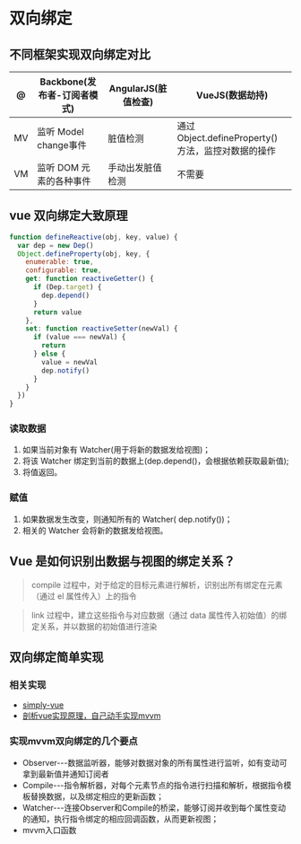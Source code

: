 # 双向绑定

## 不同框架实现双向绑定对比

| @   | Backbone(发布者-订阅者模式) | AngularJS(脏值检查) | VueJS(数据劫持)                           |
|-----|---------------------|-----------------|---------------------------------------|
| MV  | 监听 Model change事件   | 脏值检测            | 通过Object.defineProperty() 方法，监控对数据的操作 |
| VM  | 监听 DOM 元素的各种事件      | 手动出发脏值检测        | 不需要                                   |

## vue 双向绑定大致原理

```js
function defineReactive(obj, key, value) {
  var dep = new Dep()
  Object.defineProperty(obj, key, {
    enumerable: true,
    configurable: true,
    get: function reactiveGetter() {
      if (Dep.target) {
        dep.depend()
      }
      return value
    },
    set: function reactiveSetter(newVal) {
      if (value === newVal) {
        return
      } else {
        value = newVal
        dep.notify()
      }
    }
  })
}
```

### 读取数据

1. 如果当前对象有 Watcher(用于将新的数据发给视图)；
2. 将该 Watcher 绑定到当前的数据上(dep.depend()，会根据依赖获取最新值);
3. 将值返回。

### 赋值

1. 如果数据发生改变，则通知所有的 Watcher( dep.notify())；
2. 相关的 Watcher 会将新的数据发给视图。

## Vue 是如何识别出数据与视图的绑定关系？

> compile 过程中，对于给定的目标元素进行解析，识别出所有绑定在元素（通过 el 属性传入）上的指令

> link 过程中，建立这些指令与对应数据（通过 data 属性传入初始值）的绑定关系，并以数据的初始值进行渲染

## 双向绑定简单实现

### 相关实现

- [simply-vue](https://github.com/luobotang/simply-vue)
- [剖析vue实现原理，自己动手实现mvvm](https://github.com/DMQ/mvvm)

### 实现mvvm双向绑定的几个要点

- Observer---数据监听器，能够对数据对象的所有属性进行监听，如有变动可拿到最新值并通知订阅者
- Compile---指令解析器，对每个元素节点的指令进行扫描和解析，根据指令模板替换数据，以及绑定相应的更新函数；
- Watcher---连接Observer和Compile的桥梁，能够订阅并收到每个属性变动的通知，执行指令绑定的相应回调函数，从而更新视图；
- mvvm入口函数
